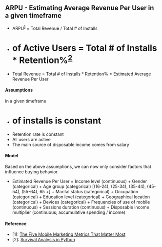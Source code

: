 ## ARPU - Estimating Average Revenue Per User in a given timeframe
- ARPU<sup>[1](#myfootnote1)</sup> = Total Revenue / Total # of Installs
- # of Active Users = Total # of Installs * Retention%<sup>[2](#myfootnote2)</sup>
- Total Revenue = Total # of Installs * Retention% * Estimated Average Revenue Per User


#### Assumptions
in a given timeframe
- # of installs is constant
- Retention rate is constant
- All users are active
- The main source of disposable income comes from salary
 
 
#### Model
Based on the above assumptions, we can now only consider factors that influence buying behavior.
- Estimated Revenue Per User = Income level (continuous) + Gender (categorical) + Age group (categorical) [(16-24),
(25-34), (35-44), (45-54), (55-64), 65 +] + Marital status (categorical) + Occupation (categorical) + Education level (categorical) + Geographical location (categorical) + Devices (categorical) + Frequencies of use of mobile (continuous) + Sessions duration (continuous) + Disposable income multiplier (continuous; accumulative spending / income)


#### Reference
- <a name="myfootnote1">[1]</a>: [The Five Mobile Marketing Metrics That Matter Most](https://www.apptentive.com/blog/2015/04/07/the-five-mobile-marketing-metrics-that-matter-most/)
- <a name="myfootnote2">[2]</a>: [Survival Analysis in Python](https://github.com/CamDavidsonPilon/lifelines)
